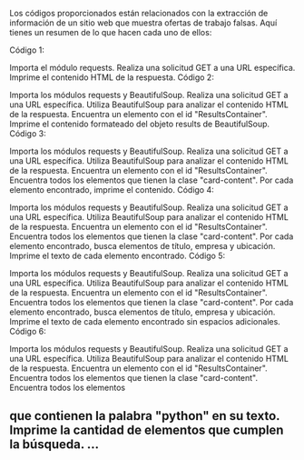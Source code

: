 Los códigos proporcionados están relacionados con la extracción de información de un sitio web que muestra ofertas de trabajo falsas. Aquí tienes un resumen de lo que hacen cada uno de ellos:

Código 1:

Importa el módulo requests.
Realiza una solicitud GET a una URL específica.
Imprime el contenido HTML de la respuesta.
Código 2:

Importa los módulos requests y BeautifulSoup.
Realiza una solicitud GET a una URL específica.
Utiliza BeautifulSoup para analizar el contenido HTML de la respuesta.
Encuentra un elemento con el id "ResultsContainer".
Imprime el contenido formateado del objeto results de BeautifulSoup.
Código 3:

Importa los módulos requests y BeautifulSoup.
Realiza una solicitud GET a una URL específica.
Utiliza BeautifulSoup para analizar el contenido HTML de la respuesta.
Encuentra un elemento con el id "ResultsContainer".
Encuentra todos los elementos que tienen la clase "card-content".
Por cada elemento encontrado, imprime el contenido.
Código 4:

Importa los módulos requests y BeautifulSoup.
Realiza una solicitud GET a una URL específica.
Utiliza BeautifulSoup para analizar el contenido HTML de la respuesta.
Encuentra un elemento con el id "ResultsContainer".
Encuentra todos los elementos que tienen la clase "card-content".
Por cada elemento encontrado, busca elementos de título, empresa y ubicación.
Imprime el texto de cada elemento encontrado.
Código 5:

Importa los módulos requests y BeautifulSoup.
Realiza una solicitud GET a una URL específica.
Utiliza BeautifulSoup para analizar el contenido HTML de la respuesta.
Encuentra un elemento con el id "ResultsContainer".
Encuentra todos los elementos que tienen la clase "card-content".
Por cada elemento encontrado, busca elementos de título, empresa y ubicación.
Imprime el texto de cada elemento encontrado sin espacios adicionales.
Código 6:

Importa los módulos requests y BeautifulSoup.
Realiza una solicitud GET a una URL específica.
Utiliza BeautifulSoup para analizar el contenido HTML de la respuesta.
Encuentra un elemento con el id "ResultsContainer".
Encuentra todos los elementos que tienen la clase "card-content".
Encuentra todos los elementos <h2> que contienen la palabra "python" en su texto.
Imprime la cantidad de elementos que cumplen la búsqueda.
  ...

